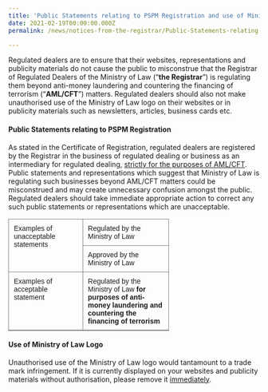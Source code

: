 ```yaml
---
title: 'Public Statements relating to PSPM Registration and use of Ministry of Law Logo'
date: 2021-02-19T00:00:00.000Z
permalink: /news/notices-from-the-registrar/Public-Statements-relating-to-PSPM-Registration-and-use-of-Ministry-of-Law-Logo

---
```


Regulated dealers are to ensure that their websites, representations and publicity materials do not cause the public to misconstrue that the Registrar of Regulated Dealers of the Ministry of Law (“**the Registrar**”) is regulating them beyond anti-money laundering and countering the financing of terrorism (“**AML/CFT**”) matters. Regulated dealers should also not make unauthorised use of the Ministry of Law logo on their websites or in publicity materials such as newsletters, articles, business cards etc.


#### Public Statements relating to PSPM Registration

As stated in the Certificate of Registration, regulated dealers are registered by the Registrar in the business of regulated dealing or business as an intermediary for regulated dealing, <u>strictly for the purposes of AML/CFT</u>. Public statements and representations which suggest that Ministry of Law is regulating such businesses beyond AML/CFT matters could be misconstrued and may create unnecessary confusion amongst the public. Regulated dealers should take immediate appropriate action to correct any such public statements or representations which are unacceptable.

<style type="text/css">
.tg  {border-collapse:collapse;border-spacing:0;}
.tg td{border-color:black;border-style:solid;border-width:1px;font-family:Arial, sans-serif;font-size:14px;
  overflow:hidden;padding:10px 10px;word-break:normal;}
.tg th{border-color:black;border-style:solid;border-width:1px;font-family:Arial, sans-serif;font-size:14px;
  font-weight:normal;overflow:hidden;padding:10px 10px;word-break:normal;}
.tg .tg-0pky{border-color:inherit;text-align:left;vertical-align:top}
</style>
<table class="tg" style="undefined;table-layout: fixed; width: 322px">
<colgroup>
<col style="width: 220px">
<col style="width: 300px">
</colgroup>
<thead>
  <tr>
    <th class="tg-0pky" rowspan="2">Examples of unacceptable statements</th>
    <th class="tg-0pky">Regulated by the Ministry of Law</th>
  </tr>
  <tr>
    <td class="tg-0pky">Approved by the Ministry of Law</td>
  </tr>
</thead>
<tbody>
  <tr>
    <td class="tg-0pky">Examples of acceptable statement</td>
    <td class="tg-0pky">Regulated by the Ministry of Law <span style="font-weight:bold">for purposes of anti-money laundering and countering the financing of terrorism</span></td>
  </tr>
</tbody>
</table>

#### Use of Ministry of Law Logo

Unauthorised use of the Ministry of Law logo would tantamount to a trade mark infringement. If it is currently displayed on your websites and publicity materials without authorisation, please remove it <u>immediately</u>.
